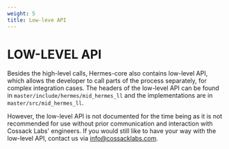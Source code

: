 ```yaml
---
weight: 5
title: Low-leve API
---
```


# LOW-LEVEL API

Besides the high-level calls, Hermes-core also contains low-level API, which allows the developer to call parts of the process separately, for complex integration cases. The headers of the low-level API can be found in `master/include/hermes/mid_hermes_ll` and the implementations are in `master/src/mid_hermes_ll`.

However, the low-level API is not documented for the time being as it is not recommended for use without prior communication and interaction with Cossack Labs' engineers. If you would still like to have your way with the low-level API, contact us via [info@cossacklabs.com](mailto:info@cossacklabs.com).